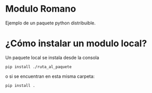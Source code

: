 
# Modulo Romano

Ejemplo de un paquete python distribuible.


# ¿Cómo instalar un modulo local?

Un paquete local se instala desde la consola 

    pip install ./ruta_al_paquete     

o si se encuentran en esta misma carpeta:

    pip install .                     

